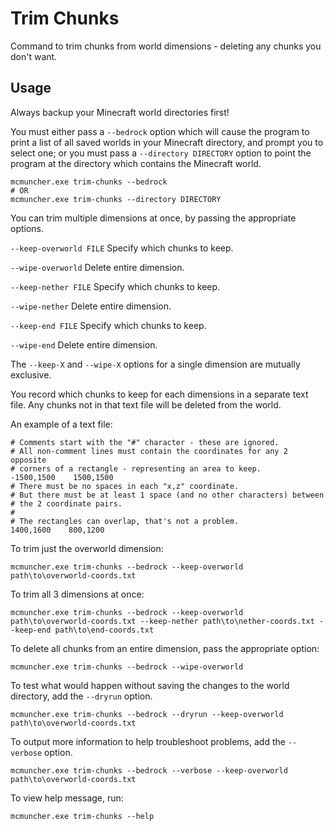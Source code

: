 # Trim Chunks

Command to trim chunks from world dimensions - deleting any chunks you don't want.

## Usage

Always backup your Minecraft world directories first!

You must either pass a `--bedrock` option which will cause the program to
print a list of all saved worlds in your Minecraft directory, and prompt you
to select one; or you must pass a `--directory DIRECTORY` option to point
the program at the directory which contains the Minecraft world.

```
mcmuncher.exe trim-chunks --bedrock
# OR
mcmuncher.exe trim-chunks --directory DIRECTORY
```

You can trim multiple dimensions at once, by passing the appropriate options.

`--keep-overworld FILE` Specify which chunks to keep.

`--wipe-overworld` Delete entire dimension.

`--keep-nether FILE` Specify which chunks to keep.

`--wipe-nether` Delete entire dimension.

`--keep-end FILE` Specify which chunks to keep.

`--wipe-end` Delete entire dimension.

The `--keep-X` and `--wipe-X` options for a single dimension are mutually exclusive.

You record which chunks to keep for each dimensions in a separate text file.
Any chunks not in that text file will be deleted from the world.

An example of a text file:
```
# Comments start with the "#" character - these are ignored.
# All non-comment lines must contain the coordinates for any 2 opposite
# corners of a rectangle - representing an area to keep.
-1500,1500    1500,1500
# There must be no spaces in each "x,z" coordinate.
# But there must be at least 1 space (and no other characters) between
# the 2 coordinate pairs.
#
# The rectangles can overlap, that's not a problem.
1400,1600    800,1200
```

To trim just the overworld dimension:
```
mcmuncher.exe trim-chunks --bedrock --keep-overworld path\to\overworld-coords.txt
```

To trim all 3 dimensions at once:
```
mcmuncher.exe trim-chunks --bedrock --keep-overworld path\to\overworld-coords.txt --keep-nether path\to\nether-coords.txt --keep-end path\to\end-coords.txt
```

To delete all chunks from an entire dimension, pass the appropriate option:
```
mcmuncher.exe trim-chunks --bedrock --wipe-overworld
```

To test what would happen without saving the changes to the world directory,
add the `--dryrun` option.
```
mcmuncher.exe trim-chunks --bedrock --dryrun --keep-overworld path\to\overworld-coords.txt
```

To output more information to help troubleshoot problems, add the `--verbose`
option.
```
mcmuncher.exe trim-chunks --bedrock --verbose --keep-overworld path\to\overworld-coords.txt
```

To view help message, run:
```
mcmuncher.exe trim-chunks --help
```
